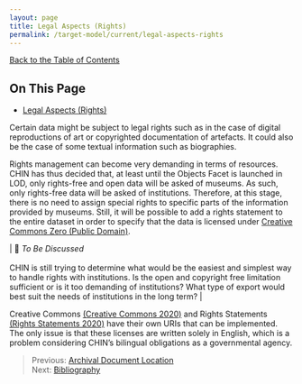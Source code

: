```yaml
---
layout: page
title: Legal Aspects (Rights)
permalink: /target-model/current/legal-aspects-rights
---
```

[Back to the Table of Contents](/collections-model/target-model/current/information#table-of-contents)

## On This Page

* [Legal Aspects (Rights)](#)

Certain data might be subject to legal rights such as in the case of digital reproductions of art or copyrighted documentation of artefacts. It could also be the case of some textual information such as biographies.

Rights management can become very demanding in terms of resources. CHIN has thus decided that, at least until the Objects Facet is launched in LOD, only rights-free and open data will be asked of museums. As such, only rights-free data will be asked of institutions. Therefore, at this stage, there is no need to assign special rights to specific parts of the information provided by museums. Still, it will be possible to add a rights statement to the entire dataset in order to specify that the data is licensed under [Creative Commons Zero (Public Domain)](https://creativecommons.org/share-your-work/public-domain/cc0/). 


| 🔎  *To Be Discussed* <br/><br/>CHIN is still trying to determine what would be the easiest and simplest way to handle rights with institutions. Is the open and copyright free limitation sufficient or is it too demanding of institutions? What type of export would best suit the needs of institutions in the long term? |


Creative Commons [(Creative Commons 2020)](/collections-model/target-model/current/bibliography#creative-commons-2020) and Rights Statements [(Rights Statements 2020)](/collections-model/target-model/current/bibliography#rights-statements-2020) have their own URIs that can be implemented. The only issue is that these licenses are written solely in English, which is a problem considering CHIN’s bilingual obligations as a governmental agency.


> Previous: [Archival Document Location](/collections-model/target-model/current/archival-document-location)<br>Next: [Bibliography](/collections-model/target-model/current/bibliography)
